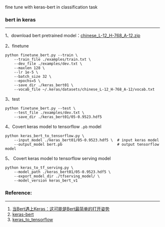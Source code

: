 fine tune with keras-bert in classification task

### bert in keras
-------------
1、download bert pretrained model：[chinese_L-12_H-768_A-12.zip](https://storage.googleapis.com/bert_models/2018_11_03/chinese_L-12_H-768_A-12.zip)


2、finetune
```
python finetune_bert.py --train \
    --train_file ./examples/train.txt \
    --dev_file ./examples/dev.txt \
    --maxlen 128 \
    --lr 1e-5 \
    --batch_size 32 \
    --epochs=5 \
    --save_dir ./keras_bert01 \
    --vocab_file ~/.keras/datasets/chinese_L-12_H-768_A-12/vocab.txt
```

3、test
```
python finetune_bert.py --test \
    --test_file ./examples/dev.txt \
    --save_dir ./keras_bert01/05-0.9523.hdf5
```


4、Covert keras model to tensorflow `.pb` model
```
python keras_bert_to_tensorflow.py \
    --input_model ./keras_bert01/05-0.9523.hdf5 \  # input keras model
    --output_model bert.pb                         # output tensorflow model
```

5、 Covert keras model to tensorflow serving model
```
python keras_to_tf_serving.py \
    --model_path ./keras_bert01/05-0.9523.hdf5 \
    --export_model_dir ./tfserving_model/ \
    --model_version keras_bert_v1
```

### Reference:
--------------
1. [当Bert遇上Keras：这可能是Bert最简单的打开姿势](https://spaces.ac.cn/archives/6736)
2. [keras-bert](https://github.com/CyberZHG/keras-bert)
3. [keras_to_tensorflow](https://github.com/amir-abdi/keras_to_tensorflow)
